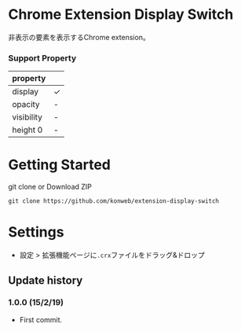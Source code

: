 # Chrome Extension Display Switch
非表示の要素を表示するChrome extension。

### Support Property
| property |  |
|:-----------|:------------|
| display | &#x2713; |
| opacity | - |
| visibility | - |
| height 0 | - |

# Getting Started
git clone or Download ZIP

```
git clone https://github.com/konweb/extension-display-switch
```

# Settings
- 設定 > 拡張機能ページに`.crx`ファイルをドラッグ&ドロップ

## Update history
### 1.0.0 (15/2/19)
- First commit.
